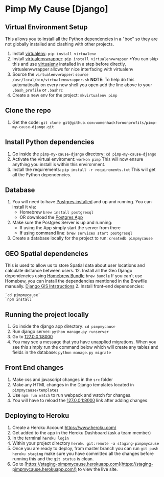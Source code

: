 # Pimp My Cause [Django]

## Virtual Environment Setup
This allows you to install all the Python dependencies in a "box" so they are not globally installed and clashing with other projects.
1. Install [virtualenv](https://virtualenv.pypa.io/en/stable/):
	`pip install virtualenv`
2. Install [virtualenvwrapper](https://virtualenvwrapper.readthedocs.io/en/latest/install.html):
	`pip install virtualenvwrapper`
	*You can skip this and use [virtualenv](https://virtualenv.pypa.io/en/stable/) installed in a step before directly, virtualenvwrapper allows for nice interfacing with virtualenv
3. Source the `virtualenvwrapper`:
	`source /usr/local/bin/virtualenvwrapper.sh`
	**NOTE**: To help do this automatically on every new shell you open add the line above to your `.bash_profile` or  `.bashrc`
4. Create a new env for the project:
	 `mkvirtualenv pimp`


## Clone the repo
1. Get the code:
	`git clone git@github.com:womenhackfornonprofits/pimp-my-cause-django.git`

## Install Python dependencies
1. Go inside the `pimp-my-cause-django` directory:
	`cd pimp-my-cause-django`
2. Activate the virtual enviroment:
	 `workon pimp`
	 This will now ensure anything you install is within this environment.
3. Install the requirements:
	 `pip install -r requirements.txt`
	 This will get all the Python dependencies.

## Database
1. You will need to have [Postgres installed](https://www.postgresql.org/download/) and up and running. You can install it via:
	- Homebrew `brew install postgresql`
	- OR download the [Postgres App](http://postgresapp.com/)
2. Make sure the Postgres Server is up and running:
	- If using the App simply start the server from there
	- If using command line: `brew services start postgresql`
3. Create a database locally for the project to run:
	`createdb pimpmycause`

## GEO Spatial dependencies
This is used to allow us to store Spatial data about user locations and calculate distance between users.
12. Install all the Geo Django dependencies using [Homebrew Bundle](https://github.com/Homebrew/homebrew-bundle)
	`brew bundle`
	If you can't use Homebew, you can install the dependencies mentioned in the Brewfile manually. [Django GIS Intstructions](https://docs.djangoproject.com/en/1.11/ref/contrib/gis/install/#macos)
2. Install front-end dependencies:

	`cd pimpmycause`
	`npm install`


## Running the project locally
1. Go inside the django app directory:
	`cd pimpmycause`
2. Run django server:
	`python manage.py runserver`
3. Go to [127.0.0.1:8000](http://127.0.0.1:8000/)
4. You may see a message that you have unapplied migrations. When you see this simply run the command below which will create any tables and fields in the database:
	`python manage.py migrate`

## Front End changes
1. Make css and javascript changes in the `src` folder
2. Make any HTML changes in the Django templates located in `pimpmycause/templates`
3. Use `npm run watch` to run webpack and watch for changes.
4. You will have to reload the [127.0.0.1:8000](http://127.0.0.1:8000/) link after adding changes

## Deploying to Heroku
1. Create a Heroku Account https://www.heroku.com/
2. Get added to the app in the Heroku Dashboard (ask a team member)
3. In the terminal `heroku login`
4. Within your project directory `heroku git:remote -a staging-pimpmycause`
5. Once you are ready to deploy, from master branch you can run `git push heroku staging` make sure you have committed all the changes before running this and the `git status` is clean.
6. Go to [https://staging-pimpmycause.herokuapp.com](https://staging-pimpmycause.herokuapp.com/) to view the live site.
